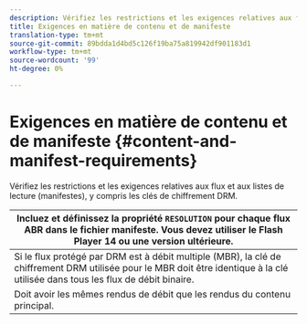 ```yaml
---
description: Vérifiez les restrictions et les exigences relatives aux flux et aux listes de lecture (manifestes), y compris les clés de chiffrement DRM.
title: Exigences en matière de contenu et de manifeste
translation-type: tm+mt
source-git-commit: 89bdda1d4bd5c126f19ba75a819942df901183d1
workflow-type: tm+mt
source-wordcount: '99'
ht-degree: 0%

---
```



# Exigences en matière de contenu et de manifeste {#content-and-manifest-requirements}

Vérifiez les restrictions et les exigences relatives aux flux et aux listes de lecture (manifestes), y compris les clés de chiffrement DRM.

| Incluez et définissez la propriété `RESOLUTION` pour chaque flux ABR dans le fichier manifeste. Vous devez utiliser le Flash Player 14 ou une version ultérieure. |
|---|
| Si le flux protégé par DRM est à débit multiple (MBR), la clé de chiffrement DRM utilisée pour le MBR doit être identique à la clé utilisée dans tous les flux de débit binaire. |
| Doit avoir les mêmes rendus de débit que les rendus du contenu principal. |